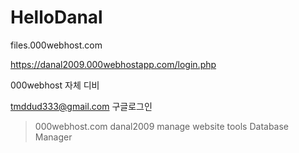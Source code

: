 # HelloDanal

files.000webhost.com

https://danal2009.000webhostapp.com/login.php

000webhost 자체 디비

tmddud333@gmail.com 구글로그인

> 000webhost.com
> danal2009 manage website
> tools
> Database Manager
